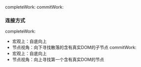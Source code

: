 
completeWork:
commitWork:

### 连接方式
completeWork: 
- 宏观上：自底向上
- 节点视角：向下寻找散落的含有真实DOM的子节点
commitWork: 
- 宏观上：自底向上
- 节点视角：向上寻找第一个含有真实DOM的节点